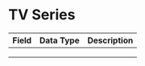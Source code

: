 # TV Series

| Field | Data Type | Description |
| ----- | --------- | ----------- |
|       |           |             |
|       |           |             |
|       |           |             |
